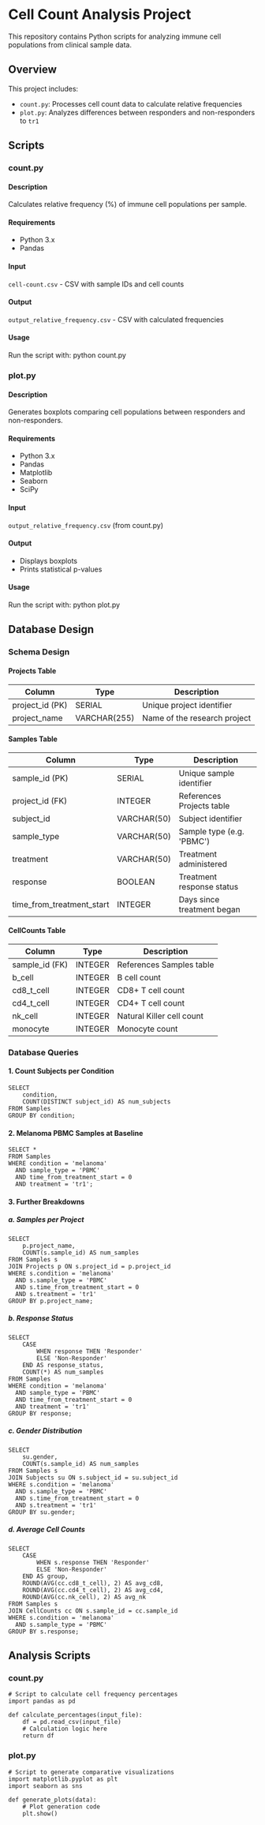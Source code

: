 # Cell Count Analysis Project

This repository contains Python scripts for analyzing immune cell populations from clinical sample data.

## Overview

This project includes:
- `count.py`: Processes cell count data to calculate relative frequencies
- `plot.py`: Analyzes differences between responders and non-responders to `tr1`

## Scripts

### count.py

#### Description
Calculates relative frequency (%) of immune cell populations per sample.

#### Requirements
- Python 3.x
- Pandas

#### Input
`cell-count.csv` - CSV with sample IDs and cell counts

#### Output
`output_relative_frequency.csv` - CSV with calculated frequencies

#### Usage
Run the script with:
    python count.py

### plot.py

#### Description
Generates boxplots comparing cell populations between responders and non-responders.

#### Requirements
- Python 3.x
- Pandas
- Matplotlib
- Seaborn
- SciPy

#### Input
`output_relative_frequency.csv` (from count.py)

#### Output
- Displays boxplots
- Prints statistical p-values

#### Usage
Run the script with:
    python plot.py


## Database Design

### Schema Design

#### Projects Table
| Column | Type | Description |
|--------|------|-------------|
| project_id (PK) | SERIAL | Unique project identifier |
| project_name | VARCHAR(255) | Name of the research project |

#### Samples Table
| Column | Type | Description |
|--------|------|-------------|
| sample_id (PK) | SERIAL | Unique sample identifier |
| project_id (FK) | INTEGER | References Projects table |
| subject_id | VARCHAR(50) | Subject identifier |
| sample_type | VARCHAR(50) | Sample type (e.g. 'PBMC') |
| treatment | VARCHAR(50) | Treatment administered |
| response | BOOLEAN | Treatment response status |
| time_from_treatment_start | INTEGER | Days since treatment began |

#### CellCounts Table
| Column | Type | Description |
|--------|------|-------------|
| sample_id (FK) | INTEGER | References Samples table |
| b_cell | INTEGER | B cell count |
| cd8_t_cell | INTEGER | CD8+ T cell count |
| cd4_t_cell | INTEGER | CD4+ T cell count |
| nk_cell | INTEGER | Natural Killer cell count |
| monocyte | INTEGER | Monocyte count |

### Database Queries

#### 1. Count Subjects per Condition

    SELECT 
        condition, 
        COUNT(DISTINCT subject_id) AS num_subjects
    FROM Samples
    GROUP BY condition;

#### 2. Melanoma PBMC Samples at Baseline

    SELECT *
    FROM Samples
    WHERE condition = 'melanoma'
      AND sample_type = 'PBMC'
      AND time_from_treatment_start = 0
      AND treatment = 'tr1';

#### 3. Further Breakdowns

##### a. Samples per Project

    SELECT 
        p.project_name,
        COUNT(s.sample_id) AS num_samples
    FROM Samples s
    JOIN Projects p ON s.project_id = p.project_id
    WHERE s.condition = 'melanoma'
      AND s.sample_type = 'PBMC'
      AND s.time_from_treatment_start = 0
      AND s.treatment = 'tr1'
    GROUP BY p.project_name;

##### b. Response Status

    SELECT 
        CASE 
            WHEN response THEN 'Responder' 
            ELSE 'Non-Responder' 
        END AS response_status,
        COUNT(*) AS num_samples
    FROM Samples
    WHERE condition = 'melanoma'
      AND sample_type = 'PBMC'
      AND time_from_treatment_start = 0
      AND treatment = 'tr1'
    GROUP BY response;

##### c. Gender Distribution

    SELECT 
        su.gender,
        COUNT(s.sample_id) AS num_samples
    FROM Samples s
    JOIN Subjects su ON s.subject_id = su.subject_id
    WHERE s.condition = 'melanoma'
      AND s.sample_type = 'PBMC'
      AND s.time_from_treatment_start = 0
      AND s.treatment = 'tr1'
    GROUP BY su.gender;

##### d. Average Cell Counts

    SELECT 
        CASE 
            WHEN s.response THEN 'Responder' 
            ELSE 'Non-Responder' 
        END AS group,
        ROUND(AVG(cc.cd8_t_cell), 2) AS avg_cd8,
        ROUND(AVG(cc.cd4_t_cell), 2) AS avg_cd4,
        ROUND(AVG(cc.nk_cell), 2) AS avg_nk
    FROM Samples s
    JOIN CellCounts cc ON s.sample_id = cc.sample_id
    WHERE s.condition = 'melanoma'
      AND s.sample_type = 'PBMC'
    GROUP BY s.response;

## Analysis Scripts

### count.py

    # Script to calculate cell frequency percentages
    import pandas as pd
    
    def calculate_percentages(input_file):
        df = pd.read_csv(input_file)
        # Calculation logic here
        return df

### plot.py

    # Script to generate comparative visualizations
    import matplotlib.pyplot as plt
    import seaborn as sns
    
    def generate_plots(data):
        # Plot generation code
        plt.show()
